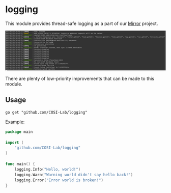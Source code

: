 # logging

This module provides thread-safe logging as a part of our [Mirror](https://github.com/COSI-Lab/Mirror) project.

![Screenshot](screenshot.png)

There are plenty of low-priority improvements that can be made to this module.

## Usage

```text
go get "github.com/COSI-Lab/logging"
```

Example:

```go
package main

import (
    "github.com/COSI-Lab/logging"
)

func main() {
    logging.Info("Hello, world!")
    logging.Warn("Warning world didn't say hello back!")
    logging.Error("Error world is broken!")
}
```
